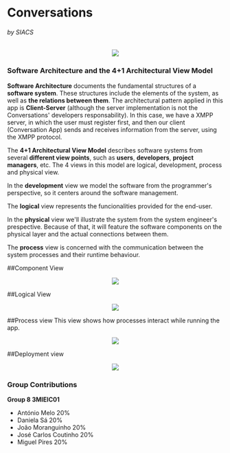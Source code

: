 # Conversations 
###### by SIACS

<p align="center">
  <img src="http://i.imgur.com/Bbe2WZk.png">
</p>

### Software Architecture and the 4+1 Architectural View Model

**Software Architecture** documents the fundamental structures of a **software system**. These structures include the elements of the system, as well as **the relations between them**. The architectural pattern applied in this app is **Client-Server** (although the server implementation is not the Conversations' developers responsability). In this case, we have a XMPP server, in which the user must register first, and then our client (Conversation App) sends and receives information from the server, using the XMPP protocol.

The **4+1 Architectural View Model** describes software systems from several **different view points**, such as **users**, **developers**, **project managers**, etc. The 4 views in this model are logical, development, process and physical view.

In the **development** view we model the software from the programmer's perspective, so it centers around the software management.

The **logical** view represents the funcionalities provided for the end-user.

In the **physical** view we'll illustrate the system from the system engineer's prespective. Because of that, it will feature the software components on the physical layer and the actual connections between them.

The **process** view is concerned with the communication between the system processes and their runtime behaviour.

##Component View
<p align="center">
  <img src="http://imgur.com/o5x9cGo.png">
</p>

##Logical View
<p align="center">
  <img src="http://i.imgur.com/6WrGNuk.jpg">
</p>

##Process view
This view shows how processes interact while running the app.
<p align="center">
 <img src="http://i.imgur.com/3D6hvcI.png">
 </p>
##Deployment view
<p align="center">
<img src="http://i.imgur.com/kb7skPR.jpg">
</p>

### Group Contributions
**Group 8 3MIEIC01**
- António Melo 20%
- Daniela Sá 20%
- João Moranguinho 20%
- José Carlos Coutinho 20%
- Miguel Pires 20%
